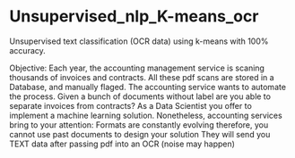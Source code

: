 # Unsupervised_nlp_K-means_ocr
Unsupervised text classification (OCR data) using k-means with 100% accuracy. 

Objective:
Each year, the accounting management service is scaning thousands of invoices and contracts. All these pdf scans are stored in a Database, and manually flaged. The accounting service wants to automate the process.
Given a bunch of documents without label are you able to separate invoices from contracts?
As a Data Scientist you offer to implement a machine learning solution. Nonetheless, accounting services bring to your attention:
Formats are constantly evolving therefore, you cannot use past documents to design your solution
They will send you TEXT data after passing pdf into an OCR (noise may happen)
